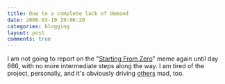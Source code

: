 ```yaml
---
title: Due to a complete lack of demand
date: 2006-03-19 19:06:20
categories: blogging
layout: post
comments: true
---
```

I am not going to report on the 
"[Starting From Zero](http://www.nbrightside.com/blog/2006/03/06/from-zero-to-eternity/)"
meme again until day 666, with no more intermediate steps along the way.
I am tired of the project, personally, and it's obviously driving
[others](http://www.stoweboyd.com/message/2006/03/due_to_popular_.html)
mad, too.
